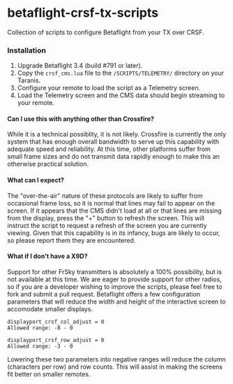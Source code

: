 # betaflight-crsf-tx-scripts
Collection of scripts to configure Betaflight from your TX over CRSF.

### Installation
1.  Upgrade Betaflight 3.4 (build #791 or later).
2.  Copy the `crsf_cms.lua` file to the `/SCRIPTS/TELEMETRY/` directory on your Taranis.
3.  Configure your remote to load the script as a Telemetry screen.
4.  Load the Telemetry screen and the CMS data should begin streaming to your remote.

#### Can I use this with anything other than Crossfire?
While it is a technical possiblity, it is not likely.  Crossfire is currently the only system that has enough overall bandwidth to serve up this capability with adequate speed and reliability.  At this time, other platforms suffer from small frame sizes and do not transmit data rapidly enough to make this an otherwise practical solution.

#### What can I expect?
The "over-the-air" nature of these protocols are likely to suffer from occasional frame loss, so it is normal that lines may fail to appear on the screen.  If it appears that the CMS didn't load at all or that lines are missing from the display, press the "+" button to refresh the screen. This will instruct the script to request a refresh of the screen you are currently viewing. Given that this capability is in its infancy, bugs are likely to occur, so please report them they are encountered.

#### What if I don't have a X9D?
Support for other FrSky transmitters is absolutely a 100% possibility, but is not available at this time.  We are eager to provide support for other radios, so if you are a developer wishing to improve the scripts, please feel free to fork and submit a pull request.  Betaflight offers a few configuration parameters that will reduce the width and height of the interactive screen to accomodate smaller displays.

```
displayport_crsf_col_adjust = 0
Allowed range: -8 - 0

displayport_crsf_row_adjust = 0
Allowed range: -3 - 0
```

Lowering these two parameters into negative ranges will reduce the column (characters per row) and row counts. This will assist in making the screens fit better on smaller remotes.
